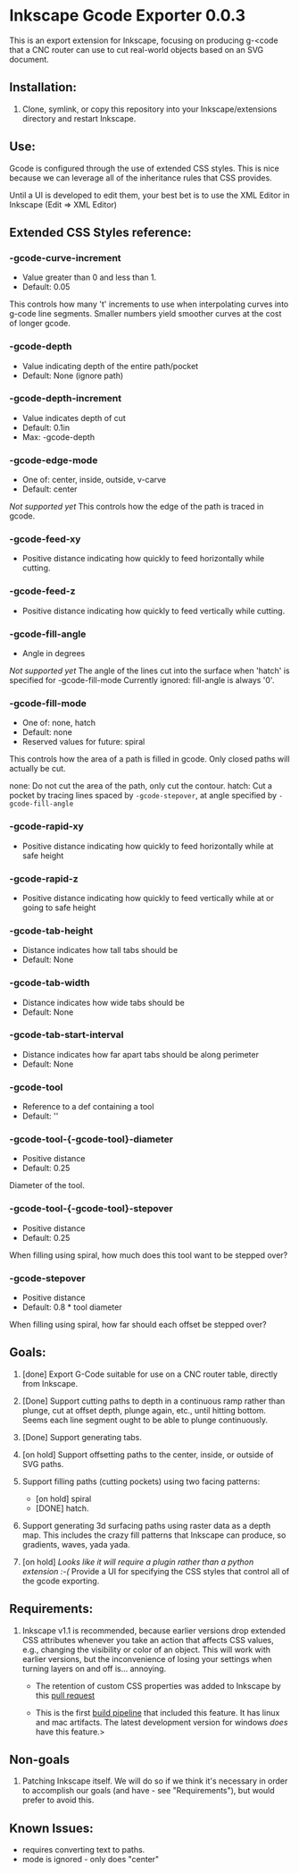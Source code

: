 # Inkscape Gcode Exporter 0.0.3

This is an export extension for Inkscape, focusing on producing g-<code
that a CNC router can use to cut real-world objects based on an SVG
document.

## Installation:

1. Clone, symlink, or copy this repository into your
Inkscape/extensions directory and restart Inkscape.

## Use:

Gcode is configured through the use of extended CSS styles. This is
nice because we can leverage all of the inheritance rules that CSS
provides.

Until a UI is developed to edit them, your best bet is to use the XML
Editor in Inkscape (Edit => XML Editor)

## Extended CSS Styles reference:

### -gcode-curve-increment
* Value greater than 0 and less than 1.
* Default: 0.05


This controls how many 't' increments to use when interpolating curves
into g-code line segments. Smaller numbers yield smoother curves at
the cost of longer gcode.

### -gcode-depth
* Value indicating depth of the entire path/pocket
* Default: None (ignore path)

### -gcode-depth-increment
* Value indicates depth of cut
* Default: 0.1in
* Max: -gcode-depth

### -gcode-edge-mode
* One of: center, inside, outside, v-carve
* Default: center

*Not supported yet*
This controls how the edge of the path is traced in gcode.

### -gcode-feed-xy
* Positive distance indicating how quickly to feed horizontally while cutting.

### -gcode-feed-z
* Positive distance indicating how quickly to feed vertically while cutting.

### -gcode-fill-angle
* Angle in degrees

*Not supported yet*
The angle of the lines cut into the surface when 'hatch' is specified for -gcode-fill-mode
Currently ignored: fill-angle is always '0'.

### -gcode-fill-mode
* One of: none, hatch
* Default: none
* Reserved values for future: spiral

This controls how the area of a path is filled in gcode.
Only closed paths will actually be cut.

none: Do not cut the area of the path, only cut the contour.
hatch: Cut a pocket by tracing lines spaced by `-gcode-stepover`, at angle specified by `-gcode-fill-angle`

### -gcode-rapid-xy
* Positive distance indicating how quickly to feed horizontally while at safe height

### -gcode-rapid-z
* Positive distance indicating how quickly to feed vertically while at or going to safe height

### -gcode-tab-height
* Distance indicates how tall tabs should be
* Default: None

### -gcode-tab-width
* Distance indicates how wide tabs should be
* Default: None

### -gcode-tab-start-interval
* Distance indicates how far apart tabs should be along perimeter
* Default: None

### -gcode-tool
* Reference to a def containing a tool
* Default: ''

### -gcode-tool-{-gcode-tool}-diameter
* Positive distance
* Default: 0.25

Diameter of the tool.

### -gcode-tool-{-gcode-tool}-stepover
* Positive distance
* Default: 0.25

When filling using spiral, how much does this tool want to be stepped over?

### -gcode-stepover
* Positive distance
* Default: 0.8 * tool diameter

When filling using spiral, how far should each offset be stepped over?



## Goals:

1. [done] Export G-Code suitable for use on a CNC router table,
   directly from Inkscape.

2. [Done] Support cutting paths to depth in a continuous ramp rather than
   plunge, cut at offset depth, plunge again, etc., until hitting bottom.
   Seems each line segment ought to be able to plunge continuously.

3. [Done] Support generating tabs.

4. [on hold] Support offsetting paths to the center, inside, or
   outside of SVG paths.

5. Support filling paths (cutting pockets) using two facing patterns:
   * [on hold] spiral
   * [DONE] hatch.

6. Support generating 3d surfacing paths using raster data as a depth
   map. This includes the crazy fill patterns that Inkscape can produce,
   so gradients, waves, yada yada.

7. [on hold] _Looks like it will require a plugin rather than a python
   extension :-(_ Provide a UI for specifying the CSS styles that
   control all of the gcode exporting.

## Requirements:

1. Inkscape v1.1 is recommended, because earlier versions drop
   extended CSS attributes whenever you take an action that affects
   CSS values, e.g., changing the visibility or color of an
   object. This will work with earlier versions, but the inconvenience
   of losing your settings when turning layers on and off
   is... annoying.

   * The retention of custom CSS properties was added to Inkscape by
     this [pull request](https://gitlab.com/inkscape/inkscape/-/merge_requests/2405)

   * This is the first [build pipeline](https://gitlab.com/inkscape/inkscape/-/pipelines/204740791)
     that included this feature. It has linux and mac artifacts. The latest development
     version for windows _does_ have this feature.>

## Non-goals

1. Patching Inkscape itself. We will do so if we think it's necessary
   in order to accomplish our goals (and have - see "Requirements"),
   but would prefer to avoid this.


## Known Issues:

* requires converting text to paths.
* mode is ignored - only does "center"
